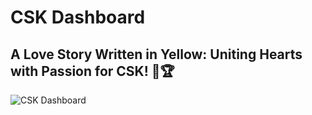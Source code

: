 # CSK Dashboard

## A Love Story Written in Yellow: Uniting Hearts with Passion for CSK! 💛🏆

![CSK Dashboard](https://github.com/Shalini217/CSK-Dashboard/assets/106149428/0078fcd3-0414-4130-b992-f26a79633f56)

